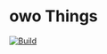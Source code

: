 # owo Things

[![Build](https://github.com/jt-owo/owo-things/actions/workflows/build.yml/badge.svg)](https://github.com/jt-owo/owo-things/actions/workflows/build.yml)